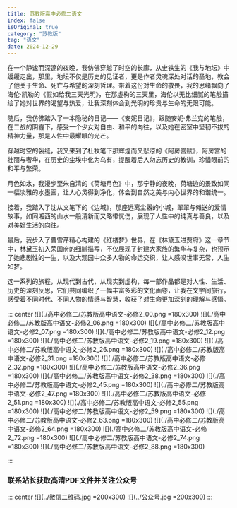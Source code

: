 ```yaml
---
title: 苏教版高中必修二语文
index: false
isOriginal: true
category: "苏教版"
tag: "语文"
date: 2024-12-29
---
```


在一个静谧而深邃的夜晚，我仿佛穿越了时空的长廊，从史铁生的《我与地坛》中缓缓走出，那里，地坛不仅是历史的见证者，更是作者灵魂深处对话的圣地，教会了他关于生命、死亡与希望的深刻哲理。带着这份对生命的敬畏，我的思绪飘向了海伦·凯勒的《假如给我三天光明》，在那虚构的三天里，海伦以无比细腻的笔触描绘了她对世界的渴望与热爱，让我深刻体会到光明的珍贵与生命的无限可能。

随后，我仿佛踏入了一本隐秘的日记——《安妮日记》，跟随安妮·弗兰克的笔触，在二战的阴霾下，感受一个少女对自由、和平的向往，以及她在密室中坚韧不拔的精神力量，那是人性中最耀眼的光芒。

穿越时空的裂缝，我又来到了杜牧笔下那辉煌而又悲凉的《阿房宫赋》，阿房宫的壮丽与奢华，在历史的尘埃中化为乌有，提醒着后人勿忘历史的教训，珍惜眼前的和平与繁荣。

月色如水，我漫步至朱自清的《荷塘月色》中，那宁静的夜晚，荷塘边的景致如同一幅淡雅的水墨画，让人心灵得到净化，体会到自然之美与内心世界的和谐统一。

接着，我踏入了沈从文笔下的《边城》，那座远离尘嚣的小城，翠翠与傩送的爱情故事，如同湘西的山水一般清新而又略带忧伤，展现了人性中的纯真与善良，以及对美好生活的向往。

最后，我步入了曹雪芹精心构建的《红楼梦》世界，在《林黛玉进贾府》这一章节中，林黛玉初入荣国府的细腻描写，不仅展现了封建大家族的繁华与复杂，也预示了她悲剧性的一生，以及大观园中众多人物的命运交织，让人感叹世事无常，人生如梦。

这一系列的旅程，从现代到古代，从现实到虚构，每一部作品都是对人性、生活、历史的深刻反思，它们共同编织了一幅丰富多彩的文化画卷，让我在文字间旅行，感受着不同时代、不同人物的情感与智慧，收获了对生命更加深刻的理解与感悟。

::: center
![](./高中必修二/苏教版高中语文-必修2_00.png =180x300)
![](./高中必修二/苏教版高中语文-必修2_06.png =180x300)
![](./高中必修二/苏教版高中语文-必修2_07.png =180x300)
![](./高中必修二/苏教版高中语文-必修2_12.png =180x300)
![](./高中必修二/苏教版高中语文-必修2_19.png =180x300)
![](./高中必修二/苏教版高中语文-必修2_26.png =180x300)
![](./高中必修二/苏教版高中语文-必修2_31.png =180x300)
![](./高中必修二/苏教版高中语文-必修2_32.png =180x300)
![](./高中必修二/苏教版高中语文-必修2_36.png =180x300)
![](./高中必修二/苏教版高中语文-必修2_38.png =180x300)
![](./高中必修二/苏教版高中语文-必修2_45.png =180x300)
![](./高中必修二/苏教版高中语文-必修2_47.png =180x300)
![](./高中必修二/苏教版高中语文-必修2_51.png =180x300)
![](./高中必修二/苏教版高中语文-必修2_55.png =180x300)
![](./高中必修二/苏教版高中语文-必修2_59.png =180x300)
![](./高中必修二/苏教版高中语文-必修2_63.png =180x300)
![](./高中必修二/苏教版高中语文-必修2_64.png =180x300)
![](./高中必修二/苏教版高中语文-必修2_72.png =180x300)
![](./高中必修二/苏教版高中语文-必修2_74.png =180x300)
![](./高中必修二/苏教版高中语文-必修2_88.png =180x300)


:::

### 联系站长获取高清PDF文件并关注公众号
::: center
![](../微信二维码.jpg =200x300)
![](../公众号.jpg =200x300)
:::
